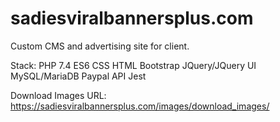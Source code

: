 # sadiesviralbannersplus.com
Custom CMS and advertising site for client.

Stack:
PHP 7.4
ES6
CSS
HTML
Bootstrap
JQuery/JQuery UI
MySQL/MariaDB
Paypal API
Jest

Download Images URL:
https://sadiesviralbannersplus.com/images/download_images/
